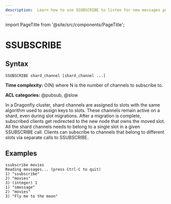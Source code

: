 ```yaml
---
description:  Learn how to use SSUBSCRIBE to listen for new messages published on specified channels, ideal for event-driven programming paradigms.
---
```

import PageTitle from '@site/src/components/PageTitle';

# SSUBSCRIBE

<PageTitle title="SSUBSCRIBE Command (Documentation) | Dragonfly" />

## Syntax

    SSUBSCRIBE shard_channel [shard_channel ...]

**Time complexity:** O(N) where N is the number of channels to subscribe to.

**ACL categories:** @pubsub, @slow

In a Dragonfly cluster, shard channels are assigned to slots with the same algorithm used to assign keys to slots. These channels remain active on a shard, even during slot migrations. After a migration is
complete, subscribed clients get redirected to the new node that owns the moved slot. All the shard channels needs to belong to a single slot in a given SSUBSCRIBE call. Clients can subscribe to
channels that belong to different slots via separate calls to SSUBSCRIBE.


## Examples

```shell
ssubscribe movies
Reading messages... (press Ctrl-C to quit)
1) "ssubscribe"
2) "movies"
3) (integer) 1
1) "smessage"
2) "movies"
3) "Fly me to the moon"
```
